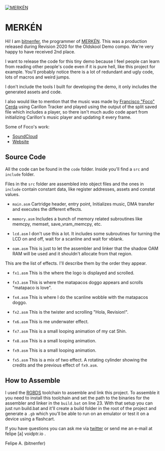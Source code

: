 [![MERKÉN](https://img.youtube.com/vi/fM0lwf--fZk/0.jpg)](https://www.youtube.com/watch?v=fM0lwf--fZk)

MERKÉN
======

Hi! I am [bitnenfer](https://twitter.com/bitnenfer), the programmer of [MERKÉN](https://www.pouet.net/prod.php?which=85246). This was a production released during Revision 2020 for the Oldskool Demo compo. We're very happy to have received 2nd place.

I want to release the code for this tiny demo because I feel people can learn from reading other people's code even if it is pure hell, like this project for example.
You'll probably notice there is a lot of redundant and ugly code, lots of macros and weird jumps.

I don't include the tools I built for developing the demo, it only includes the generated assets and code.

I also would like to mention that the music was made by [Francisco "Foco" Cerda](https://twitter.com/FranciscoFoco) using Carillon Tracker and played using the output of the split saved file which includes a player, so there isn't much audio code apart from initializing Carillon's music player and updating it every frame.

Some of Foco's work:
- [SoundCloud](https://soundcloud.com/franciscofoco)
- [Website](http://www.cerdamusic.com/)

Source Code
-----------

All the code can be found in the `code` folder. Inside you'll find a `src` and `include` folder. 

Files in the `src` folder are assembled into object files and the ones in `include` contain constant data, like register addresses, assets and constat values.

- `main.asm`
Cartridge header, entry point, Initializes music, DMA transfer and executes the different effects.

- `memory.asm`
Includes a bunch of memory related subroutines like memcpy, memset, save_vram_memcpy, etc.

- `lcd.asm`
I don't use this a lot. It includes some subroutines for turning the LCD on and off, wait for a scanline and wait for vblank.

- `oam.asm`
This is just to let the assembler and linker that the shadow OAM RAM will be used and it shouldn't allocate from that region.

This are the list of effects. I'll describe them by the order they appear.

- `fx1.asm`
This is the where the logo is displayed and scrolled.

- `fx3.asm`
This is where the matapacos doggo appears and scrolls "matapaco is love".  

- `fx4.asm`
This is where I do the scanline wobble with the matapacos doggo.

- `fx2.asm`
This is the twister and scrolling "Hola, Revision!".

- `fx6.asm`
This is me underwater effect.

- `fx7.asm`
This is a small looping animation of my cat Shin.

- `fx8.asm`
This is a small looping animation.

- `fx9.asm`
This is a small looping animation.

- `fx5.asm`
This is a mix of two effect. A rotating cylinder showing the credits and the previous effect of `fx9.asm`.


How to Assemble
---------------

I used the [RGBDS](https://github.com/rednex/rgbds) toolchain to assemble and link this project.
To assemble it you need to install this toolchain and set the path to the binaries for the assembler and linker in the `build.bat` on line 23. With that setup you can just run build.bat and it'll create a build folder in the root of the project and generate a `.gb` which you'll be able to run on an emulator or test it on a device using a flashcart.

If you have questions you can ask me via [twitter](https://twitter.com/bitnenfer) or send me an e-mail at felipe [a] voidptr.io .

Felipe A. (bitnenfer)
